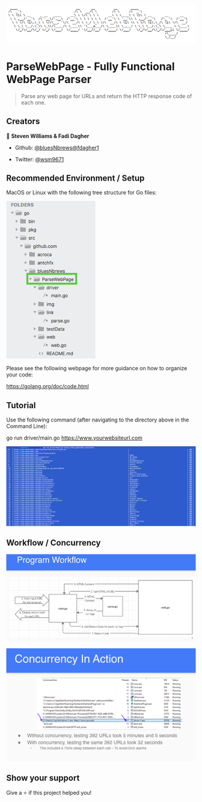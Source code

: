 ![ParseWebPage](https://github.com/bluesNbrews/ParseWebPage/blob/master/img/readmeTitleImg.png)

# ParseWebPage - Fully Functional WebPage Parser

> Parse any web page for URLs and return the HTTP response code of each one.

## Creators

👤 **Steven Williams & Fadi Dagher**

* Github: [@bluesNbrews](https://github.com/bluesNbrews)[@fdagher1](https://github.com/fdagher1)

* Twitter: [@wsm9671](https://twitter.com/wsm9671)

## Recommended Environment / Setup

MacOS or Linux with the following tree structure for Go files:

![ParseWebPage](https://github.com/bluesNbrews/ParseWebPage/blob/master/img/fileStructure.png)

Please see the following webpage for more guidance on how to organize your code:

https://golang.org/doc/code.html

## Tutorial

Use the following command (after navigating to the directory above in the Command Line): 

go run driver/main.go https://www.yourwebsiteurl.com

![ParseWebPage](https://github.com/bluesNbrews/ParseWebPage/blob/master/img/tutorial.png)

## Workflow / Concurrency

![ParseWebPage](https://github.com/bluesNbrews/ParseWebPage/blob/master/img/workflow.png)

![ParseWebPage](https://github.com/bluesNbrews/ParseWebPage/blob/master/img/concurrency.png)

## Show your support

Give a ⭐️ if this project helped you!


